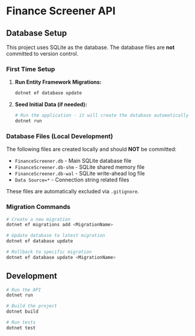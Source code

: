 # Finance Screener API

## Database Setup

This project uses SQLite as the database. The database files are **not** committed to version control.

### First Time Setup

1. **Run Entity Framework Migrations:**
   ```bash
   dotnet ef database update
   ```

2. **Seed Initial Data (if needed):**
   ```bash
   # Run the application - it will create the database automatically
   dotnet run
   ```

### Database Files (Local Development)

The following files are created locally and should **NOT** be committed:
- `FinanceScreener.db` - Main SQLite database file
- `FinanceScreener.db-shm` - SQLite shared memory file
- `FinanceScreener.db-wal` - SQLite write-ahead log file
- `Data Source=*` - Connection string related files

These files are automatically excluded via `.gitignore`.

### Migration Commands

```bash
# Create a new migration
dotnet ef migrations add <MigrationName>

# Update database to latest migration
dotnet ef database update

# Rollback to specific migration
dotnet ef database update <MigrationName>
```

## Development

```bash
# Run the API
dotnet run

# Build the project
dotnet build

# Run tests
dotnet test
```
